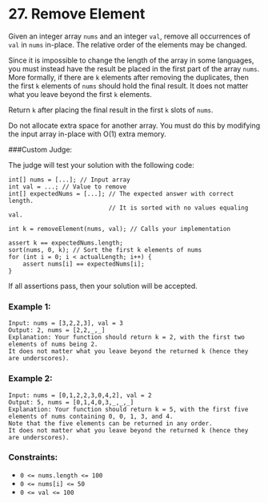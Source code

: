 # 27. Remove Element

Given an integer array `nums` and an integer `val`, remove all occurrences of `val` in `nums` in-place. The relative order of the elements may be changed.

Since it is impossible to change the length of the array in some languages, you must instead have the result be placed in the first part of the array `nums`. More formally, if there are `k` elements after removing the duplicates, then the first `k` elements of `nums` should hold the final result. It does not matter what you leave beyond the first `k` elements.

Return `k` after placing the final result in the first `k` slots of `nums`.

Do not allocate extra space for another array. You must do this by modifying the input array in-place with O(1) extra memory.

###Custom Judge:

The judge will test your solution with the following code:
```
int[] nums = [...]; // Input array
int val = ...; // Value to remove
int[] expectedNums = [...]; // The expected answer with correct length.
                            // It is sorted with no values equaling val.

int k = removeElement(nums, val); // Calls your implementation

assert k == expectedNums.length;
sort(nums, 0, k); // Sort the first k elements of nums
for (int i = 0; i < actualLength; i++) {
    assert nums[i] == expectedNums[i];
}
```

If all assertions pass, then your solution will be accepted.

### Example 1:
```
Input: nums = [3,2,2,3], val = 3
Output: 2, nums = [2,2,_,_]
Explanation: Your function should return k = 2, with the first two elements of nums being 2.
It does not matter what you leave beyond the returned k (hence they are underscores).
```

### Example 2:
```
Input: nums = [0,1,2,2,3,0,4,2], val = 2
Output: 5, nums = [0,1,4,0,3,_,_,_]
Explanation: Your function should return k = 5, with the first five elements of nums containing 0, 0, 1, 3, and 4.
Note that the five elements can be returned in any order.
It does not matter what you leave beyond the returned k (hence they are underscores).
```

### Constraints:

* `0 <= nums.length <= 100`
* `0 <= nums[i] <= 50`
* `0 <= val <= 100`